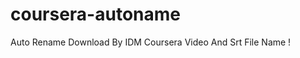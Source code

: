 coursera-autoname
=================

Auto Rename Download By IDM Coursera Video And Srt File Name !
